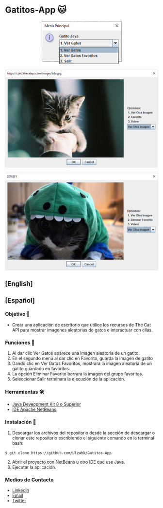 # Gatitos-App 🐱
<p align="center">
  <img src="https://github.com/Ulzahk/Gatitos-App/blob/master/Imagenes/Menu1Opciones.jpg">
</p>
<p align="center">
  <img src="https://github.com/Ulzahk/Gatitos-App/blob/master/Imagenes/Menu2.jpg">
</p>
<p align="center">
  <img src="https://github.com/Ulzahk/Gatitos-App/blob/master/Imagenes/Menu3.jpg">
</p>

## [English]

## [Español]

### Objetivo 🎯
- Crear una aplicación de escritorio que utilice los recursos de The Cat API para mostrar imagenes aleatorias de gatos e interactuar con ellas.

### Funciones 📃
1. Al dar clic Ver Gatos aparece una imagen aleatoria de un gatito.
2. En el segundo menú al dar clic en Favorito, guarda la imagen de gatito
3. Dando clic en Ver Gatos Favoritos, mostrara la imagen aleatoria de un gatito guardado en favoritos.
4. La opción Eliminar Favorito borrara la imagen del grupo favoritos.
5. Seleccionar Salir terminara la ejecución de la aplicación.

### Herramientas 🛠
- [Java Deveopment Kit 8 o Superior](https://bit.ly/2XCzjH2 "Java Deveopment Kit 8 o Superior")
- [IDE Apache NetBeans](https://bit.ly/2RFK4oa "IDE Apache NetBeans")

### Instalación 📲
1. Descargar los archivos del repositorio desde la sección de descargar o clonar este repositorio escribiendo el siguiente comando en la terminal bash: 

`$ git clone https://github.com/Ulzahk/Gatitos-App`

2. Abrir el proyecto con NetBeans u otro IDE que use Java.
3. Ejecutar la aplicación.

### Medios de Contacto
- [Linkedin](https://www.linkedin.com/in/francisco-j-suarez/ "Linkedin")
- [Email](ulzahk@gmail.com "Email")
- [Twitter](https://twitter.com/ulzahk "Twitter")
